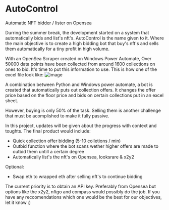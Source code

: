 # AutoControl
Automatic NFT bidder / lister on Opensea

Durring the summer break, the development started on a system that automatically bids and list's nft's. AutoControl is the name given to it.
Where the main objective is to create a high bidding bot that buy's nft's and sells them automatically for a tiny profit in high volume.

With an OpenSea Scraper created on Windows Power Automate, Over 50000 data points have been collected from around 1600 collections on ones to bid. It's time to put this information to use. This is how one of the excel file look like: 
![image](https://user-images.githubusercontent.com/115187612/197599197-74fb091a-76f6-45ea-92f3-1be5d866f451.png)


A combination between Python and Windows power automate, a bot is created that automatically puts out collection offers. 
It changes the offer price based on the floor price and bids on certain collections put in an excel sheet.

However, buying is only 50% of the task. Selling them is another challenge that must be acomplished to make it fully passive.

In this project, updates will be given about the progress with context and toughts. The final product would include:

- Quick collection offer bidding (5-10 colletions / min)
- Outbid function where the bot scans wether higher offers are made to outbid them untill a certain degree
- Automatically list's the nft's on Opensea, looksrare & x2y2

Optional:
- Swap eth to wrapped eth after selling nft's to continue bidding

The current priority is to obtain an API key. Preferably from Opensea but options like the x2y2, nftgo and compass would possibly do the job.
If you have any reccomendations which one would be the best for our objectives, let it know :)
